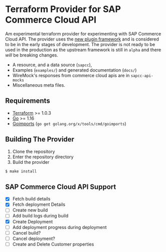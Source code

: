# Terraform Provider for SAP Commerce Cloud API

Am experimental terraform provider for experimenting with SAP Commerce Cloud API. The provider uses the [new plugin framework](https://github.com/hashicorp/terraform-plugin-framework) and is considered to be in the early stages of development. The provider is not ready to be used in the production as the upstream framework is still in `alpha` and there _will_ be breaking changes.

 - A resource, and a data source (`sapcc`),
 - Examples (`examples/`) and generated documentation (`docs/`)
 - WireMock's responses from commerce cloud apis are in `sapcc-api-mocks` 
 - Miscellaneous meta files.

## Requirements

-	[Terraform](https://www.terraform.io/downloads.html) >= 1.0.3
-	[Go](https://golang.org/doc/install) >= 1.16
-   [Goimports](https://pkg.go.dev/golang.org/x/tools/cmd/goimports) (`go get
    golang.org/x/tools/cmd/goimports`)

## Building The Provider

1. Clone the repository
1. Enter the repository directory
1. Build the provider 
```sh
$ make install
```

## SAP Commerce Cloud API Support

- [X] Fetch build details
- [X] Fetch deployment Details
- [ ] Create new build 
- [ ] Add build logs during build
- [X] Create Deployment 
- [ ] Add deployment progress during deployment
- [ ] Cancel build?
- [ ] Cancel deployment?
- [ ] Create and Delete Customer properties
